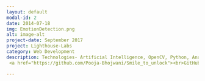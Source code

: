 ```yaml
---
layout: default
modal-id: 2
date: 2014-07-18
img: EmotionDetection.png
alt: image-alt
project-date: September 2017
project: Lighthouse-Labs
category: Web Development
description: Technologies- Artificial Intelligence, OpenCV, Python, Anaconda
 <a href="https://github.com/Pooja-Bhojwani/Smile_to_unlock"><br>GitHub Link</a>.

---
```

